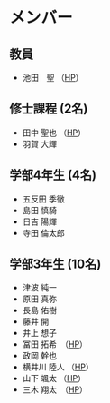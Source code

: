 # メンバー

## 教員
- 池田　聖 （[HP](https://sites.google.com/view/ikeda-sei/%E6%97%A5%E6%9C%AC%E8%AA%9E)）
 
## 修士課程 (2名)
- 田中	聖也 （[HP](https://sparkling-empanada-186034.netlify.app/)）
- 羽賀	大輝

## 学部4年生 (4名)
- 五反田	季徹
- 島田	慎騎
- 日吉	陽輝
- 寺田	倫太郎

## 学部3年生 (10名)
- 津波	純一
- 原田	真弥
- 長島	佑樹
- 藤井	開
- 井上	想子
- 冨田	拓希　（[HP](https://y220193.wixsite.com/hirokitomita)）
- 政岡	幹也
- 横井川	陸人 （[HP](https://y220204.wixsite.com/my-site-9)）
- 山下	颯太 （[HP](https://y220245.wixsite.com/sotasite)）
- 三木	翔太　（[HP](https://y2101834.wixsite.com/shota-miki-1)）
